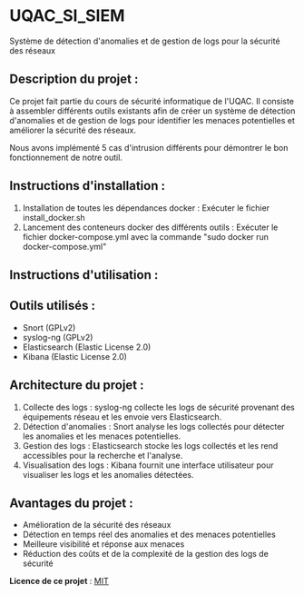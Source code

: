 # UQAC_SI_SIEM
Système de détection d'anomalies et de gestion de logs pour la sécurité des réseaux

## Description du projet :
Ce projet fait partie du cours de sécurité informatique de l'UQAC. Il consiste à assembler différents outils existants afin de créer un système de détection d'anomalies et de gestion de logs pour identifier les menaces potentielles et améliorer la sécurité des réseaux.

Nous avons implémenté 5 cas d'intrusion différents pour démontrer le bon fonctionnement de notre outil.

## Instructions d'installation :
1. Installation de toutes les dépendances docker : Exécuter le fichier install_docker.sh
2. Lancement des conteneurs docker des différents outils : Exécuter le fichier docker-compose.yml avec la commande "sudo docker run docker-compose.yml"

## Instructions d'utilisation :

## Outils utilisés :
- Snort (GPLv2)
- syslog-ng (GPLv2)
- Elasticsearch (Elastic License 2.0)
- Kibana (Elastic License 2.0)

## Architecture du projet :
1. Collecte des logs : syslog-ng collecte les logs de sécurité provenant des équipements réseau et les envoie vers Elasticsearch.
2. Détection d'anomalies : Snort analyse les logs collectés pour détecter les anomalies et les menaces potentielles.
3. Gestion des logs : Elasticsearch stocke les logs collectés et les rend accessibles pour la recherche et l'analyse.
4. Visualisation des logs : Kibana fournit une interface utilisateur pour visualiser les logs et les anomalies détectées.

## Avantages du projet :
- Amélioration de la sécurité des réseaux
- Détection en temps réel des anomalies et des menaces potentielles
- Meilleure visibilité et réponse aux menaces
- Réduction des coûts et de la complexité de la gestion des logs de sécurité

**Licence de ce projet** : [MIT](LICENSE)
